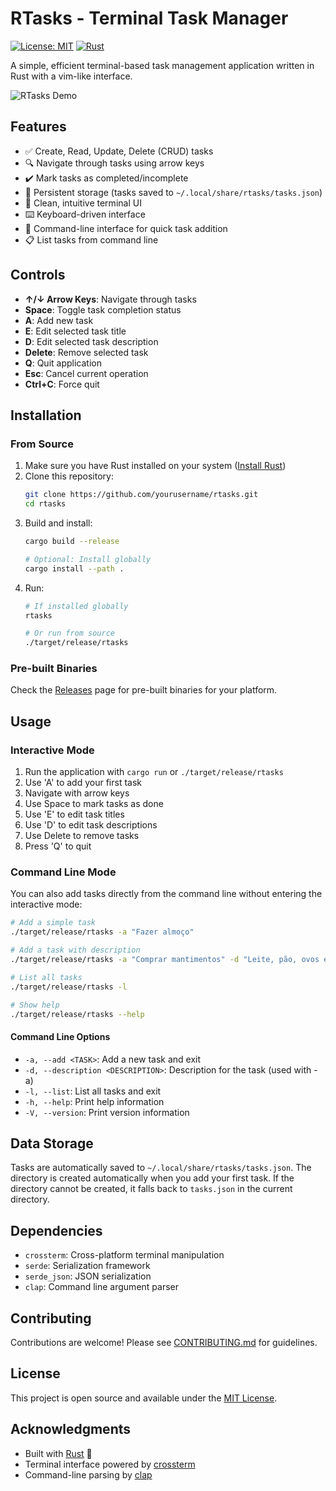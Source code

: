 # RTasks - Terminal Task Manager

[![License: MIT](https://img.shields.io/badge/License-MIT-yellow.svg)](https://opensource.org/licenses/MIT)
[![Rust](https://img.shields.io/badge/rust-stable-brightgreen.svg)](https://www.rust-lang.org/)

A simple, efficient terminal-based task management application written in Rust with a vim-like interface.

![RTasks Demo](https://via.placeholder.com/600x400/1e1e1e/ffffff?text=RTasks+Screenshot)

## Features

- ✅ Create, Read, Update, Delete (CRUD) tasks
- 🔍 Navigate through tasks using arrow keys
- ✔️ Mark tasks as completed/incomplete
- 💾 Persistent storage (tasks saved to `~/.local/share/rtasks/tasks.json`)
- 🎨 Clean, intuitive terminal UI
- ⌨️ Keyboard-driven interface
- 🚀 Command-line interface for quick task addition
- 📋 List tasks from command line

## Controls

- **↑/↓ Arrow Keys**: Navigate through tasks
- **Space**: Toggle task completion status
- **A**: Add new task
- **E**: Edit selected task title
- **D**: Edit selected task description
- **Delete**: Remove selected task
- **Q**: Quit application
- **Esc**: Cancel current operation
- **Ctrl+C**: Force quit

## Installation

### From Source

1. Make sure you have Rust installed on your system ([Install Rust](https://rustup.rs/))
2. Clone this repository:
   ```bash
   git clone https://github.com/yourusername/rtasks.git
   cd rtasks
   ```
3. Build and install:
   ```bash
   cargo build --release
   
   # Optional: Install globally
   cargo install --path .
   ```
4. Run:
   ```bash
   # If installed globally
   rtasks
   
   # Or run from source
   ./target/release/rtasks
   ```

### Pre-built Binaries

Check the [Releases](https://github.com/yourusername/rtasks/releases) page for pre-built binaries for your platform.

## Usage

### Interactive Mode
1. Run the application with `cargo run` or `./target/release/rtasks`
2. Use 'A' to add your first task
3. Navigate with arrow keys
4. Use Space to mark tasks as done
5. Use 'E' to edit task titles
6. Use 'D' to edit task descriptions
7. Use Delete to remove tasks
8. Press 'Q' to quit

### Command Line Mode
You can also add tasks directly from the command line without entering the interactive mode:

```bash
# Add a simple task
./target/release/rtasks -a "Fazer almoço"

# Add a task with description
./target/release/rtasks -a "Comprar mantimentos" -d "Leite, pão, ovos e frutas"

# List all tasks
./target/release/rtasks -l

# Show help
./target/release/rtasks --help
```

#### Command Line Options

- `-a, --add <TASK>`: Add a new task and exit
- `-d, --description <DESCRIPTION>`: Description for the task (used with -a)
- `-l, --list`: List all tasks and exit
- `-h, --help`: Print help information
- `-V, --version`: Print version information

## Data Storage

Tasks are automatically saved to `~/.local/share/rtasks/tasks.json`. The directory is created automatically when you add your first task. If the directory cannot be created, it falls back to `tasks.json` in the current directory.

## Dependencies

- `crossterm`: Cross-platform terminal manipulation
- `serde`: Serialization framework
- `serde_json`: JSON serialization
- `clap`: Command line argument parser

## Contributing

Contributions are welcome! Please see [CONTRIBUTING.md](CONTRIBUTING.md) for guidelines.

## License

This project is open source and available under the [MIT License](LICENSE).

## Acknowledgments

- Built with [Rust](https://www.rust-lang.org/) 🦀
- Terminal interface powered by [crossterm](https://github.com/crossterm-rs/crossterm)
- Command-line parsing by [clap](https://github.com/clap-rs/clap)
